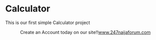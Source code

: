 # Calculator
This is our first simple Calculator project
<center>Create an Account today on our site!!<a href="https://www.247naijaforum.com">www.247naijaforum.com</a></center>
